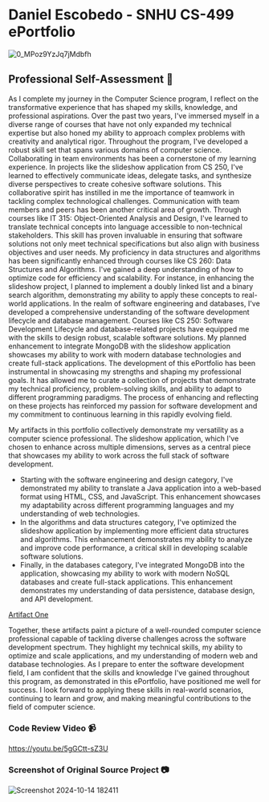 # Daniel Escobedo - SNHU CS-499 ePortfolio 

![0_MPoz9YzJq7jMdbfh](https://github.com/user-attachments/assets/60fdc6a0-ab42-4b22-bdfe-0983e2a01914)

## Professional Self-Assessment :briefcase:

As I complete my journey in the Computer Science program, I reflect on the transformative experience that has shaped my skills, knowledge, and professional aspirations. Over the past two years, I've immersed myself in a diverse range of courses that have not only expanded my technical expertise but also honed my ability to approach complex problems with creativity and analytical rigor. Throughout the program, I've developed a robust skill set that spans various domains of computer science. Collaborating in team environments has been a cornerstone of my learning experience. In projects like the slideshow application from CS 250, I've learned to effectively communicate ideas, delegate tasks, and synthesize diverse perspectives to create cohesive software solutions. This collaborative spirit has instilled in me the importance of teamwork in tackling complex technological challenges. Communication with team members and peers has been another critical area of growth. Through courses like IT 315: Object-Oriented Analysis and Design, I've learned to translate technical concepts into language accessible to non-technical stakeholders. This skill has proven invaluable in ensuring that software solutions not only meet technical specifications but also align with business objectives and user needs.
My proficiency in data structures and algorithms has been significantly enhanced through courses like CS 260: Data Structures and Algorithms. I've gained a deep understanding of how to optimize code for efficiency and scalability. For instance, in enhancing the slideshow project, I planned to implement a doubly linked list and a binary search algorithm, demonstrating my ability to apply these concepts to real-world applications. In the realm of software engineering and databases, I've developed a comprehensive understanding of the software development lifecycle and database management. Courses like CS 250: Software Development Lifecycle and database-related projects have equipped me with the skills to design robust, scalable software solutions. My planned enhancement to integrate MongoDB with the slideshow application showcases my ability to work with modern database technologies and create full-stack applications. The development of this ePortfolio has been instrumental in showcasing my strengths and shaping my professional goals. It has allowed me to curate a collection of projects that demonstrate my technical proficiency, problem-solving skills, and ability to adapt to different programming paradigms. The process of enhancing and reflecting on these projects has reinforced my passion for software development and my commitment to continuous learning in this rapidly evolving field.

My artifacts in this portfolio collectively demonstrate my versatility as a computer science professional. The slideshow application, which I've chosen to enhance across multiple dimensions, serves as a central piece that showcases my ability to work across the full stack of software development.
- Starting with the software engineering and design category, I've demonstrated my ability to translate a Java application into a web-based format using HTML, CSS, and JavaScript. This enhancement showcases my adaptability across different programming languages and my understanding of web technologies.
- In the algorithms and data structures category, I've optimized the slideshow application by implementing more efficient data structures and algorithms. This enhancement demonstrates my ability to analyze and improve code performance, a critical skill in developing scalable software solutions.
- Finally, in the databases category, I've integrated MongoDB into the application, showcasing my ability to work with modern NoSQL databases and create full-stack applications. This enhancement demonstrates my understanding of data persistence, database design, and API development.

[Artifact One](https://github.com/desco1122/desco1122.github.io/tree/main/Artifact%20One%20Software%20design%20and%20engineering)

Together, these artifacts paint a picture of a well-rounded computer science professional capable of tackling diverse challenges across the software development spectrum. They highlight my technical skills, my ability to optimize and scale applications, and my understanding of modern web and database technologies.
As I prepare to enter the software development field, I am confident that the skills and knowledge I've gained throughout this program, as demonstrated in this ePortfolio, have positioned me well for success. I look forward to applying these skills in real-world scenarios, continuing to learn and grow, and making meaningful contributions to the field of computer science.

### Code Review Video :video_camera:
https://youtu.be/5gGCtt-sZ3U

### Screenshot of Original Source Project :camera:

![Screenshot 2024-10-14 182411](https://github.com/user-attachments/assets/773497af-f4e9-44e2-a8d2-9315ad2fe3e7)


